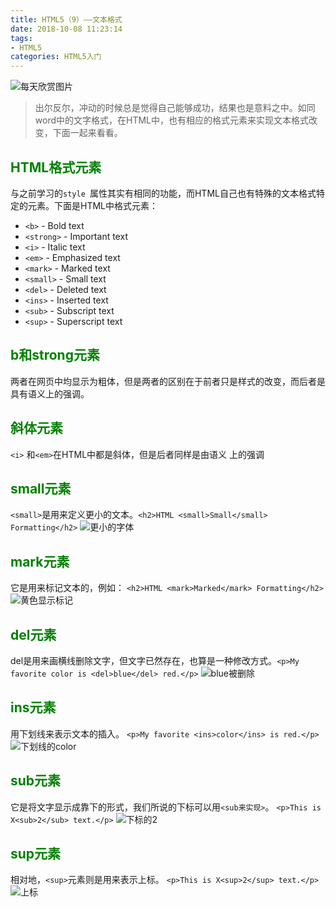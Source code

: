 ```yaml
---
title: HTML5（9）——文本格式
date: 2018-10-08 11:23:14
tags:
- HTML5
categories: HTML5入门
---
```


![每天欣赏图片](https://upload-images.jianshu.io/upload_images/3478485-b2224ad5ba559108.jpeg?imageMogr2/auto-orient/strip%7CimageView2/2/w/1240)
>出尔反尔，冲动的时候总是觉得自己能够成功，结果也是意料之中。如同word中的文字格式，在HTML中，也有相应的格式元素来实现文本格式改变，下面一起来看看。



<!--less-->

## <font color="green">HTML格式元素</font>
与之前学习的`style `属性其实有相同的功能，而HTML自己也有特殊的文本格式特定的元素。下面是HTML中格式元素：
- `<b>` - Bold text
- `<strong>` - Important text
- `<i>` - Italic text
- `<em>` - Emphasized text
- `<mark>` - Marked text
- `<small>` - Small text
- `<del>` - Deleted text
- `<ins>` - Inserted text
- `<sub>` - Subscript text
- `<sup>` - Superscript text

## <font color="green">b和strong元素</font>
两者在网页中均显示为粗体，但是两者的区别在于前者只是样式的改变，而后者是具有语义上的强调。

## <font color="green">斜体元素</font>
`<i>` 和`<em>`在HTML中都是斜体，但是后者同样是由语义 上的强调

## <font color="green">small元素</font>
`<small>`是用来定义更小的文本。`<h2>HTML <small>Small</small> Formatting</h2>`
![更小的字体](https://upload-images.jianshu.io/upload_images/3478485-be89d5c34d56ae51.png?imageMogr2/auto-orient/strip%7CimageView2/2/w/1240)

## <font color="green">mark元素</font>
它是用来标记文本的，例如：
`<h2>HTML <mark>Marked</mark> Formatting</h2>`
![黄色显示标记](https://upload-images.jianshu.io/upload_images/3478485-b467e4ba6dbd1ca2.png?imageMogr2/auto-orient/strip%7CimageView2/2/w/1240)

##  <font color="green">del元素</font>
del是用来画横线删除文字，但文字已然存在，也算是一种修改方式。`<p>My favorite color is <del>blue</del> red.</p>`
![blue被删除](https://upload-images.jianshu.io/upload_images/3478485-4c086dfd934a10d3.png?imageMogr2/auto-orient/strip%7CimageView2/2/w/1240)

## <font color="green">ins元素</font>
用下划线来表示文本的插入。
`<p>My favorite <ins>color</ins> is red.</p>`
![下划线的color](https://upload-images.jianshu.io/upload_images/3478485-75868852fdbca9cb.png?imageMogr2/auto-orient/strip%7CimageView2/2/w/1240)

## <font color="green">sub元素</font>
它是将文字显示成靠下的形式，我们所说的下标可以用`<sub来实现>`。
`<p>This is X<sub>2</sub> text.</p>`
![下标的2](https://upload-images.jianshu.io/upload_images/3478485-b1fc8ed5f64cc674.png?imageMogr2/auto-orient/strip%7CimageView2/2/w/1240)

## <font color="green">sup元素</font>
相对地，`<sup>`元素则是用来表示上标。
`<p>This is X<sup>2</sup> text.</p>`
![上标](https://upload-images.jianshu.io/upload_images/3478485-ae02800722131a6d.png?imageMogr2/auto-orient/strip%7CimageView2/2/w/1240)
